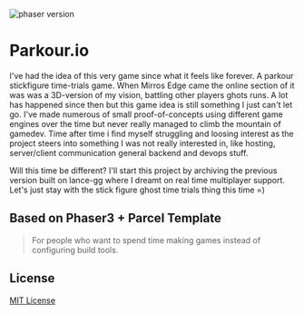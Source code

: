 
![phaser version](https://img.shields.io/github/package-json/dependency-version/Sebring/parkour.io/phaser)
# Parkour.io


I've had the idea of this very game since what it feels like forever. A parkour stickfigure time-trials game. When Mirros Edge came the online section of it was was a 3D-version of my vision, battling other players ghots runs. A lot has happened since then but this game idea is still something I just can't let go. I've made numerous of small proof-of-concepts using different game engines over the time but never really managed to climb the mountain of gamedev. Time after time i find myself struggling and loosing interest as the project steers into something I was not really interested in, like hosting, server/client communication general backend and devops stuff.

Will this time be different? I'll start this project by archiving the previous version built on lance-gg where I dreamt on real time multiplayer support. Let's just stay with the stick figure ghost time trials thing this time =)

## Based on Phaser3 + Parcel Template
> For people who want to spend time making games instead of configuring build tools.

## License

[MIT License](https://github.com/ourcade/phaser3-parcel-template/blob/master/LICENSE)
